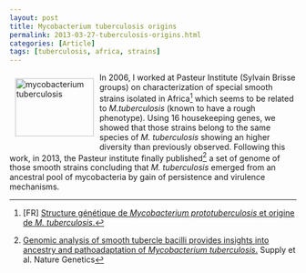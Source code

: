 ```yaml
---
layout: post
title: Mycobacterium tuberculosis origins
permalink: 2013-03-27-tuberculosis-origins.html
categories: [Article]
tags: [tuberculosis, africa, strains]
---
```



<img style="float: left; margin: 10px;" mce_style="float: left; margin: 10px;" title="mycobacterium tuberculosis" alt="mycobacterium tuberculosis" src="http://www2.cnrs.fr/sites/communique/image/institutpasteur_mycobacterium_tuberculosis_sd_web.jpg" mce_src="http://www2.cnrs.fr/sites/communique/image/institutpasteur_mycobacterium_tuberculosis_sd_web.jpg" height="102" width="138">

In 2006, I worked at Pasteur Institute (Sylvain Brisse groups) on characterization of special smooth strains isolated in Africa[^2] which seems to be related to _M.tuberculosis_ (known to have a rough phenotype). Using 16 housekeeping genes, we showed that those strains belong to the same species of _M. tuberculosis_ showing an higher diversity than previously observed. Following this work, in 2013, the Pasteur institute finally published[^1] a set of genome of those smooth strains concluding that _M. tuberculosis_ emerged from an ancestral pool of mycobacteria by gain of persistence and virulence mechanisms.

[^1]: <a href="http://www.nature.com/ng/journal/vaop/ncurrent/full/ng.2517.html" mce_href="http://www.nature.com/ng/journal/vaop/ncurrent/full/ng.2517.html" title="Genomic analysis of smooth tubercle bacilli provides insights into ancestry and pathoadaptation of Mycobacterium tuberculosis">Genomic analysis of smooth tubercle bacilli provides insights into ancestry and pathoadaptation of _Mycobacterium tuberculosis_.</a> Supply et al. Nature Genetics

[^2]: [FR] <a mce_href="travail_fichiers/htm/mycobacterium-tuberculosis.htm" href="http://julientap.free.fr/travail_fichiers/htm/mycobacterium-tuberculosis.htm">Structure génétique de _Mycobacterium prototuberculosis_ et origine de _M. tuberculosis_.</a> 